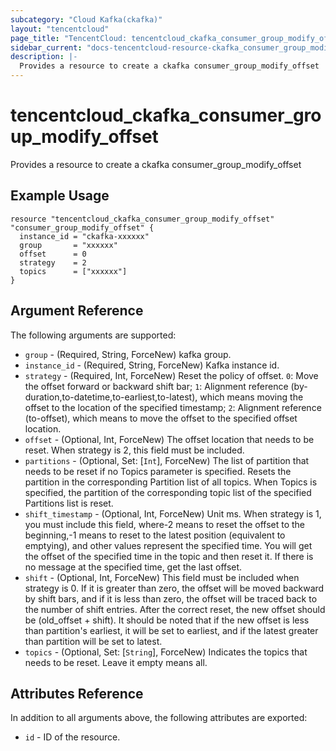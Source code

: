 ```yaml
---
subcategory: "Cloud Kafka(ckafka)"
layout: "tencentcloud"
page_title: "TencentCloud: tencentcloud_ckafka_consumer_group_modify_offset"
sidebar_current: "docs-tencentcloud-resource-ckafka_consumer_group_modify_offset"
description: |-
  Provides a resource to create a ckafka consumer_group_modify_offset
---
```


# tencentcloud_ckafka_consumer_group_modify_offset

Provides a resource to create a ckafka consumer_group_modify_offset

## Example Usage

```hcl
resource "tencentcloud_ckafka_consumer_group_modify_offset" "consumer_group_modify_offset" {
  instance_id = "ckafka-xxxxxx"
  group       = "xxxxxx"
  offset      = 0
  strategy    = 2
  topics      = ["xxxxxx"]
}
```

## Argument Reference

The following arguments are supported:

* `group` - (Required, String, ForceNew) kafka group.
* `instance_id` - (Required, String, ForceNew) Kafka instance id.
* `strategy` - (Required, Int, ForceNew) Reset the policy of offset.
`0`: Move the offset forward or backward shift bar;
`1`: Alignment reference (by-duration,to-datetime,to-earliest,to-latest), which means moving the offset to the location of the specified timestamp;
`2`: Alignment reference (to-offset), which means to move the offset to the specified offset location.
* `offset` - (Optional, Int, ForceNew) The offset location that needs to be reset. When strategy is 2, this field must be included.
* `partitions` - (Optional, Set: [`Int`], ForceNew) The list of partition that needs to be reset if no Topics parameter is specified. Resets the partition in the corresponding Partition list of all topics. When Topics is specified, the partition of the corresponding topic list of the specified Partitions list is reset.
* `shift_timestamp` - (Optional, Int, ForceNew) Unit ms. When strategy is 1, you must include this field, where-2 means to reset the offset to the beginning,-1 means to reset to the latest position (equivalent to emptying), and other values represent the specified time. You will get the offset of the specified time in the topic and then reset it. If there is no message at the specified time, get the last offset.
* `shift` - (Optional, Int, ForceNew) This field must be included when strategy is 0. If it is greater than zero, the offset will be moved backward by shift bars, and if it is less than zero, the offset will be traced back to the number of shift entries. After the correct reset, the new offset should be (old_offset + shift). It should be noted that if the new offset is less than partition's earliest, it will be set to earliest, and if the latest greater than partition will be set to latest.
* `topics` - (Optional, Set: [`String`], ForceNew) Indicates the topics that needs to be reset. Leave it empty means all.

## Attributes Reference

In addition to all arguments above, the following attributes are exported:

* `id` - ID of the resource.



